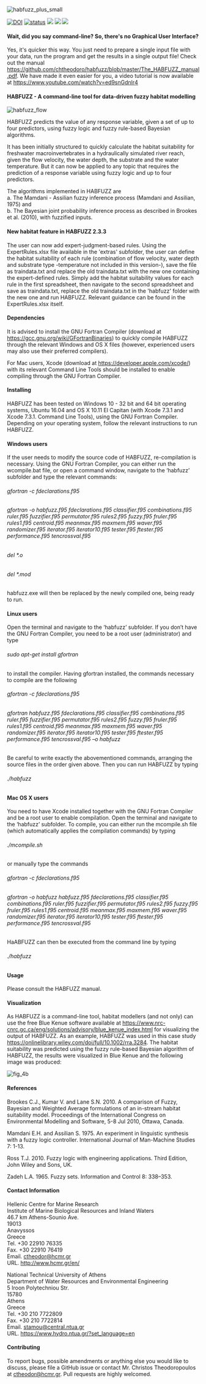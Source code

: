 ![habfuzz_plus_small](https://user-images.githubusercontent.com/21544603/52857330-82408080-312f-11e9-95a0-193a3b93106a.png)

[![DOI](https://zenodo.org/badge/68698452.svg)](https://zenodo.org/badge/latestdoi/68698452)
[![status](http://joss.theoj.org/papers/1ad27db8f0976c28a75e20d34eba5ee2/status.svg)](http://joss.theoj.org/papers/1ad27db8f0976c28a75e20d34eba5ee2)
![](http://www.repostatus.org/badges/latest/active.svg)
![](https://img.shields.io/badge/version-2.3-red.svg)
![](https://img.shields.io/badge/topic-Habitat_modelling-blue.svg)

#### Wait, did you say command-line? So, there's no Graphical User Interface?
Yes, it's quicker this way. You just need to prepare a single input file with your data, run the program and get the results in a single output file! Check out the manual https://github.com/chtheodoro/habfuzz/blob/master/The_HABFUZZ_manual.pdf.
We have made it even easier for you, a video tutorial is now available at https://www.youtube.com/watch?v=ed9snGdnlr4 

#### HABFUZZ - A command-line tool for data-driven fuzzy habitat modelling

![habfuzz_flow](https://user-images.githubusercontent.com/21544603/53111372-9e845900-3545-11e9-8028-6e1b32ee1c0a.png)

HABFUZZ predicts the value of any response variable, given a set of up to four predictors, using fuzzy logic and fuzzy rule-based Bayesian algorithms.

It has been initially structured to quickly calculate the habitat suitability for freshwater macroinvertebrates in a hydraulically simulated river reach, given the flow velocity, the water depth, the substrate and the water temperature. But it can now be applied to any topic that requires the prediction of a response variable using fuzzy logic and up to four predictors.

The algorithms implemented in HABFUZZ are  
a. Τhe Mamdani - Assilian fuzzy inference process (Mamdani and Assilian, 1975) and  
b. The Bayesian joint probability inference process as described in Brookes et al. (2010), with fuzzified inputs.  

#### New habitat feature in HABFUZZ 2.3.3
The user can now add expert-judgment-based rules. Using the ExpertRules.xlsx file available in the 'extras' subfolder, the user can define the habitat suitability of each rule (combination of flow velocity, water depth and substrate type -temperature not included in this version-), save the file as traindata.txt and replace the old traindata.txt with the new one containing the expert-defined rules.
Simply add the habitat suitability values for each rule in the first spreadsheet, then navigate to the second spreadsheet and save as traindata.txt, replace the old traindata.txt in the 'habfuzz' folder with the new one and run HABFUZZ. Relevant guidance can be found in the ExpertRules.xlsx itself.

#### Dependencies

It is advised to install the GNU Fortran Compiler (download at https://gcc.gnu.org/wiki/GFortranBinaries) to quickly compile HABFUZZ through the relevant Windows and OS X files (however, experienced users may also use their preferred compilers).

For Mac users, Xcode (download at https://developer.apple.com/xcode/) with its relevant Command Line Tools should be installed to enable compiling through the GNU Fortran Compiler.

#### Installing
HABFUZZ has been tested on Windows 10 - 32 bit and 64 bit operating systems, Ubuntu 16.04 and OS X 10.11 El Capitan (with Xcode 7.3.1 and Xcode 7.3.1. Command Line Tools), using the GNU Fortran Compiler. Depending on your operating system, follow the relevant instructions to run HABFUZZ.

#### Windows users
If the user needs to modify the source code of HABFUZZ, re-compilation is necessary. Using the GNU Fortran Compiler, you can either run the wcompile.bat file, or open a command window, navigate to the ‘habfuzz’ subfolder and type the relevant commands:

###### gfortran -c fdeclarations.f95

###### gfortran -o habfuzz.f95 fdeclarations.f95 classifier.f95 combinations.f95 ruler.f95 fuzzifier.f95 permutator.f95 rules2.f95 fuzzy.f95 fruler.f95 rules1.f95 centroid.f95 meanmax.f95 maxmem.f95 waver.f95 randomizer.f95 iterator.f95 iterator10.f95 tester.f95 ftester.f95 performance.f95 tencrossval.f95

###### del *.o
###### del *.mod

habfuzz.exe will then be replaced by the newly compiled one, being ready to run.

#### Linux users
Open the terminal and navigate to the ‘habfuzz’ subfolder. If you don’t have the GNU Fortran Compiler, you need to be a root user (administrator) and type

###### sudo apt-get install gfortran 

to install the compiler. Having gfortran installed, the commands necessary to compile are the following

###### gfortran -c fdeclarations.f95

###### gfortran habfuzz.f95 fdeclarations.f95 classifier.f95 combinations.f95 ruler.f95 fuzzifier.f95 permutator.f95 rules2.f95 fuzzy.f95 fruler.f95 rules1.f95 centroid.f95 meanmax.f95 maxmem.f95 waver.f95 randomizer.f95 iterator.f95 iterator10.f95 tester.f95 ftester.f95 performance.f95 tencrossval.f95 –o habfuzz

Be careful to write exactly the abovementioned commands, arranging the source files in the order given above. Then you can run HABFUZZ by typing

###### ./habfuzz

#### Mac OS X users
You need to have Xcode installed together with the GNU Fortran Compiler and be a root user to enable compilation. Open the terminal and navigate to the ‘habfuzz’ subfolder. To compile, you can either run the mcompile.sh file (which automatically applies the compilation commands) by typing

###### ./mcompile.sh

or manually type the commands

###### gfortran -c fdeclarations.f95

###### gfortran -o habfuzz habfuzz.f95 fdeclarations.f95 classifier.f95 combinations.f95 ruler.f95 fuzzifier.f95 permutator.f95 rules2.f95 fuzzy.f95 fruler.f95 rules1.f95 centroid.f95 meanmax.f95 maxmem.f95 waver.f95 randomizer.f95 iterator.f95 iterator10.f95 tester.f95 ftester.f95 performance.f95 tencrossval.f95

HaABFUZZ can then be executed from the command line by typing

###### ./habfuzz

#### Usage
Please consult the HABFUZZ manual.

#### Visualization
As HABFUZZ is a command-line tool, habitat modellers (and not only) can use the free Blue Kenue software available at https://www.nrc-cnrc.gc.ca/eng/solutions/advisory/blue_kenue_index.html for visualizing the output of HABFUZZ. As an example, HABFUZZ was used in this case study https://onlinelibrary.wiley.com/doi/full/10.1002/rra.3284. The habitat suitability was predicted using the fuzzy rule-based Bayesian algorithm of HABFUZZ, the results were visualized in Blue Kenue and the following image was produced:


![fig_4b](https://user-images.githubusercontent.com/21544603/53016930-7fa79900-3457-11e9-89e6-3c8c6252ec3e.png)

#### References
Brookes C.J., Kumar V. and Lane S.N. 2010. A comparison of Fuzzy, Bayesian and Weighted Average formulations of an in-stream habitat suitability model. Proceedings of the International Congress on Environmental Modelling and Software, 5-8 Jul 2010, Ottawa, Canada.

Mamdani E.H. and Assilian S. 1975. An experiment in linguistic synthesis with a fuzzy logic controller. International Journal of Man-Machine Studies 7: 1-13.

Ross T.J. 2010. Fuzzy logic with engineering applications. Third Edition, John Wiley and Sons, UK.

Zadeh L.A. 1965. Fuzzy sets. Information and Control 8: 338–353.

#### Contact Information

Hellenic Centre for Marine Research  
Institute of Marine Biological Resources and Inland Waters  
46.7 km Athens-Sounio Ave.  
19013  
Anavyssos  
Greece  
Tel. +30 22910 76335  
Fax. +30 22910 76419  
Email. ctheodor@hcmr.gr  
URL. http://www.hcmr.gr/en/  

National Technical University of Athens  
Department of Water Resources and Environmental Engineering  
5 Iroon Polytechniou Str.  
15780  
Athens  
Greece  
Tel. +30 210 7722809  
Fax. +30 210 7722814  
Email. stamou@central.ntua.gr  
URL. https://www.hydro.ntua.gr/?set_language=en  

#### Contributing
To report bugs, possible amendments or anything else you would like to discuss, please file a GitHub issue or contact Mr. Christos Theodoropoulos at ctheodor@hcmr.gr. Pull requests are highly welcomed.
